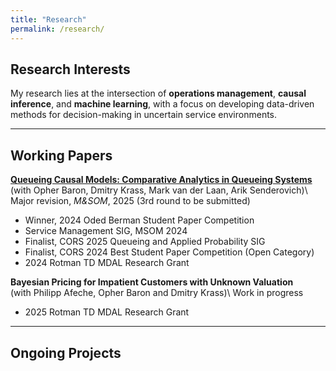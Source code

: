 ```yaml
---
title: "Research"
permalink: /research/
---
```


## Research Interests

My research lies at the intersection of **operations management**, **causal inference**, and **machine learning**, with a focus on developing data-driven methods for decision-making in uncertain service environments.

---

## Working Papers

**[Queueing Causal Models: Comparative Analytics in Queueing Systems]((https://papers.ssrn.com/sol3/papers.cfm?abstract_id=5104446))**  
(with Opher Baron, Dmitry Krass, Mark van der Laan, Arik Senderovich)\\
Major revision, *M&SOM*, 2025 (3rd round to be submitted)
- Winner, 2024 Oded Berman Student Paper Competition
- Service Management SIG, MSOM 2024
- Finalist, CORS 2025 Queueing and Applied Probability SIG
- Finalist, CORS 2024 Best Student Paper Competition (Open Category)
- 2024 Rotman TD MDAL Research Grant

**Bayesian Pricing for Impatient Customers with Unknown Valuation**  
(with Philipp Afeche, Opher Baron and Dmitry Krass)\\
Work in progress
- 2025 Rotman TD MDAL Research Grant


---

## Ongoing Projects


